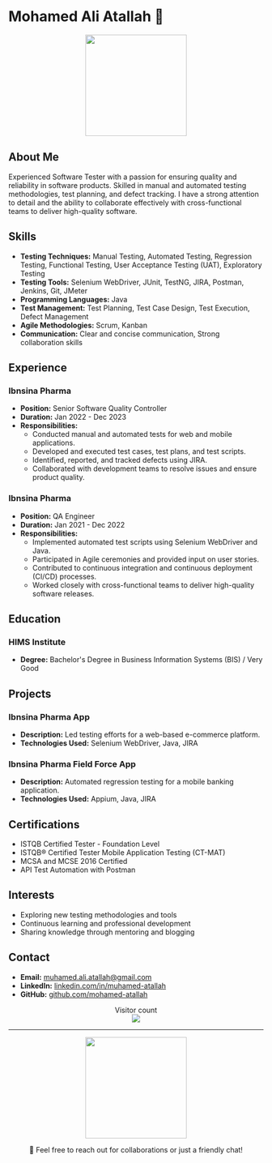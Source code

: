 # Mohamed Ali Atallah 👋

<p align="center">
  <img src="https://media3.giphy.com/media/rhZr8u3cvxe0ksf1ej/200w.gif?cid=6c09b952amijocbgwkdj1or8y4enewmm1idug14qm07e2wgy&ep=v1_gifs_search&rid=200w.gif&ct=g" width="200" />
</p>

## About Me

Experienced Software Tester with a passion for ensuring quality and reliability in software products. Skilled in manual and automated testing methodologies, test planning, and defect tracking. I have a strong attention to detail and the ability to collaborate effectively with cross-functional teams to deliver high-quality software.

## Skills

- **Testing Techniques:** Manual Testing, Automated Testing, Regression Testing, Functional Testing, User Acceptance Testing (UAT), Exploratory Testing
- **Testing Tools:** Selenium WebDriver, JUnit, TestNG, JIRA, Postman, Jenkins, Git, JMeter
- **Programming Languages:** Java
- **Test Management:** Test Planning, Test Case Design, Test Execution, Defect Management
- **Agile Methodologies:** Scrum, Kanban
- **Communication:** Clear and concise communication, Strong collaboration skills

## Experience

### Ibnsina Pharma
- **Position:** Senior Software Quality Controller
- **Duration:** Jan 2022 - Dec 2023
- **Responsibilities:**
  - Conducted manual and automated tests for web and mobile applications.
  - Developed and executed test cases, test plans, and test scripts.
  - Identified, reported, and tracked defects using JIRA.
  - Collaborated with development teams to resolve issues and ensure product quality.

### Ibnsina Pharma
- **Position:** QA Engineer
- **Duration:** Jan 2021 - Dec 2022
- **Responsibilities:**
  - Implemented automated test scripts using Selenium WebDriver and Java.
  - Participated in Agile ceremonies and provided input on user stories.
  - Contributed to continuous integration and continuous deployment (CI/CD) processes.
  - Worked closely with cross-functional teams to deliver high-quality software releases.

## Education

### HIMS Institute
- **Degree:** Bachelor's Degree in Business Information Systems (BIS) / Very Good

## Projects

### Ibnsina Pharma App
- **Description:** Led testing efforts for a web-based e-commerce platform.
- **Technologies Used:** Selenium WebDriver, Java, JIRA

### Ibnsina Pharma Field Force App
- **Description:** Automated regression testing for a mobile banking application.
- **Technologies Used:** Appium, Java, JIRA

## Certifications

- ISTQB Certified Tester - Foundation Level
- ISTQB® Certified Tester Mobile Application Testing (CT-MAT)
- MCSA and MCSE 2016 Certified
- API Test Automation with Postman

## Interests

- Exploring new testing methodologies and tools
- Continuous learning and professional development
- Sharing knowledge through mentoring and blogging

## Contact

- **Email:** [muhamed.ali.atallah@gmail.com](mailto:muhamed.ali.atallah@gmail.com)
- **LinkedIn:** [linkedin.com/in/muhamed-atallah](https://linkedin.com/in/muhamed-atallah)
- **GitHub:** [github.com/mohamed-atallah](https://github.com/mohamed-atallah)

<p align="center">
  Visitor count<br>
  <img src="https://profile-counter.glitch.me/mohamed-atallah/count.svg" />
</p>

---

<p align="center">
  <img src="https://media.giphy.com/media/QTfX9Ejfra3ZmNxh6B/giphy.gif" width="200" />
</p>

<p align="center">
  💬 Feel free to reach out for collaborations or just a friendly chat!
</p>
